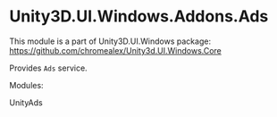 # Unity3D.UI.Windows.Addons.Ads

This module is a part of Unity3D.UI.Windows package:
https://github.com/chromealex/Unity3d.UI.Windows.Core

Provides `Ads` service.

Modules:

  UnityAds
